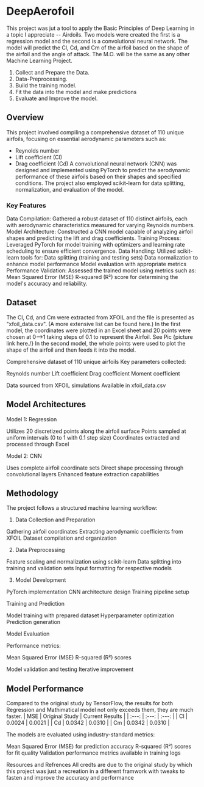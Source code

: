 # DeepAerofoil
This project was jut a tool to apply the Basic Principles of Deep Learning in a topic I appreciate -- Airdoils. Two models were created the first is a regression model and the second is a convolutional neural network. The model will predict the Cl, Cd, and Cm of the airfoil based on the shape of the airfoil and the angle of attack.
The M.O. will be the same as any other Machine Learning Project.
1. Collect and Prepare the Data.
2. Data-Preprocessing.
3. Build the training model.
4. Fit the data into the model and make predictions
5. Evaluate and Improve the model.


## Overview
This project involved compiling a comprehensive dataset of 110 unique airfoils, focusing on essential aerodynamic parameters such as:

* Reynolds number
* Lift coefficient (Cl)
* Drag coefficient (Cd)
A convolutional neural network (CNN) was designed and implemented using PyTorch to predict the aerodynamic performance of these airfoils based on their shapes and specified conditions. The project also employed scikit-learn for data splitting, normalization, and evaluation of the model.

### Key Features

Data Compilation: Gathered a robust dataset of 110 distinct airfoils, each with aerodynamic characteristics measured for varying Reynolds numbers.
Model Architecture: Constructed a CNN model capable of analyzing airfoil shapes and predicting the lift and drag coefficients.
Training Process: Leveraged PyTorch for model training with optimizers and learning rate scheduling to ensure efficient convergence.
Data Handling: Utilized scikit-learn tools for:
Data splitting (training and testing sets)
Data normalization to enhance model performance
Model evaluation with appropriate metrics
Performance Validation: Assessed the trained model using metrics such as:
Mean Squared Error (MSE)
R-squared (R²) score for determining the model's accuracy and reliability.

## Dataset
The Cl, Cd, and Cm were extracted from XFOIL and the file is presented as "xfoil_data.csv". (A more extensive list can be found here.)
In the first model, the coordinates were plotted in an Excel sheet and 20 points were chosen at 0-->1 taking steps of 0.1 to represent the Airfoil.
See Pic {picture link here./}
In the second model, the whole points were used to plot the shape of the airfoil and then feeds it into the model.

Comprehensive dataset of 110 unique airfoils
Key parameters collected:

Reynolds number
Lift coefficient
Drag coefficient
Moment coefficient


Data sourced from XFOIL simulations
Available in xfoil_data.csv

## Model Architectures
Model 1: Regression

Utilizes 20 discretized points along the airfoil surface
Points sampled at uniform intervals (0 to 1 with 0.1 step size)
Coordinates extracted and processed through Excel

Model 2: CNN

Uses complete airfoil coordinate sets
Direct shape processing through convolutional layers
Enhanced feature extraction capabilities


## Methodology
The project follows a structured machine learning workflow:

1. Data Collection and Preparation

Gathering airfoil coordinates
Extracting aerodynamic coefficients from XFOIL
Dataset compilation and organization


2. Data Preprocessing

Feature scaling and normalization using scikit-learn
Data splitting into training and validation sets
Input formatting for respective models


3. Model Development

PyTorch implementation
CNN architecture design
Training pipeline setup


Training and Prediction

Model training with prepared dataset
Hyperparameter optimization
Prediction generation


Model Evaluation

Performance metrics:

Mean Squared Error (MSE)
R-squared (R²) scores


Model validation and testing
Iterative improvement


## Model Performance
Compared to the original study by TensorFlow, the results for both Regression and Mathimatical model not only exceeds them, they are much faster.
| MSE | Original Study | Current Results |
| :---: | :---: | :---: |
| Cl | 0.0024 | 0.0021 |
| Cd | 0.0342 | 0.0310 |
| Cm | 0.0342 | 0.0310 |

The models are evaluated using industry-standard metrics:

Mean Squared Error (MSE) for prediction accuracy
R-squared (R²) scores for fit quality
Validation performance metrics available in training logs


Resources and Refrences
All credts are due to the original study by which this project was just a recreation in a different framwork with tweaks to fasten and improve the accuracy and performance
